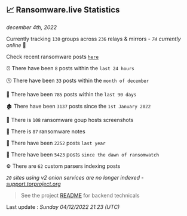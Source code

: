 
## 📈 Ransomware.live Statistics
_december 4th, 2022_

Currently tracking `130` groups across `236` relays & mirrors - _`74` currently online_ 📡

Check recent ransomware posts [`here`](recentposts.md)


⏰ There have been `8` posts within the `last 24 hours`

🕓 There have been `33` posts within the `month of december`

📅 There have been `785` posts within the `last 90 days`

🏚 There have been `3137` posts since the `1st January 2022`

📸 There is `108` ransomware goup hosts screenshots

📝 There is `87` ransomware notes

🚀 There have been `2252` posts `last year`

🐣 There have been `5423` posts `since the dawn of ransomwatch`

⚙️ There are `62` custom parsers indexing posts

_`20` sites using v2 onion services are no longer indexed - [support.torproject.org](https://support.torproject.org/onionservices/v2-deprecation/)_

> See the project [README](https://github.com/jmousqueton/ransomwatch#readme) for backend technicals



Last update : _Sunday 04/12/2022 21.23 (UTC)_

